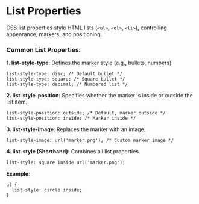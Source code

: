 # List Properties
CSS list properties style HTML lists (`<ul>`, `<ol>`, `<li>`), controlling appearance, markers, and positioning.

### Common List Properties:
__1. list-style-type__: Defines the marker style (e.g., bullets, numbers).
```
list-style-type: disc; /* Default bullet */
list-style-type: square; /* Square bullet */
list-style-type: decimal; /* Numbered list */
```

__2. list-style-position__: Specifies whether the marker is inside or outside the list item.
```
list-style-position: outside; /* Default, marker outside */
list-style-position: inside; /* Marker inside */
```
__3. list-style-image__: Replaces the marker with an image.
```
list-style-image: url('marker.png'); /* Custom marker image */
```

__4. list-style (Shorthand)__: Combines all list properties.
```
list-style: square inside url('marker.png');
```

__Example__:
```
ul {
  list-style: circle inside;
}
```